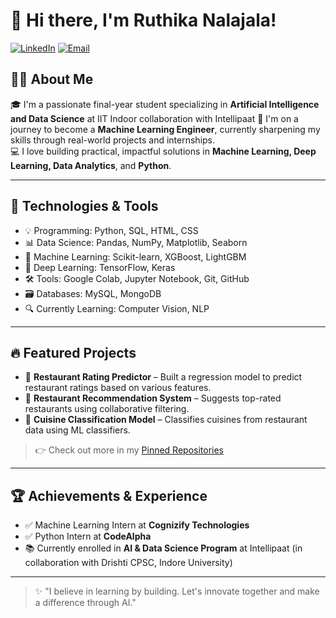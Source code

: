 # 👋 Hi there, I'm Ruthika Nalajala!

[![LinkedIn](https://img.shields.io/badge/LinkedIn-Connect-blue?logo=linkedin&logoColor=white)](https://www.linkedin.com/in/ruthika-nalajala-73127628b/)
[![Email](https://img.shields.io/badge/Email-Contact-red?logo=gmail&logoColor=white)](mailto:nalajalaruthika007@gmail.com)


## 👩‍💻 About Me

🎓 I'm a passionate final-year student specializing in **Artificial Intelligence and Data Science** at IIT Indoor collaboration with Intellipaat
🚀 I'm on a journey to become a **Machine Learning Engineer**, currently sharpening my skills through real-world projects and internships.  
💻 I love building practical, impactful solutions in **Machine Learning, Deep Learning, Data Analytics**, and **Python**.

---

## 🔧 Technologies & Tools

- 💡 Programming: Python, SQL, HTML, CSS
- 📊 Data Science: Pandas, NumPy, Matplotlib, Seaborn
- 🧠 Machine Learning: Scikit-learn, XGBoost, LightGBM
- 🤖 Deep Learning: TensorFlow, Keras
- 🛠️ Tools: Google Colab, Jupyter Notebook, Git, GitHub
- 🗃️ Databases: MySQL, MongoDB
- 🔍 Currently Learning: Computer Vision, NLP

---

## 🔥 Featured Projects

- 🔮 **Restaurant Rating Predictor** – Built a regression model to predict restaurant ratings based on various features.
- 🤝 **Restaurant Recommendation System** – Suggests top-rated restaurants using collaborative filtering.
- 🧠 **Cuisine Classification Model** – Classifies cuisines from restaurant data using ML classifiers.

> 👉 Check out more in my [Pinned Repositories](https://github.com/ruthikan)

---

## 🏆 Achievements & Experience

- ✅ Machine Learning Intern at **Cognizify Technologies**
- ✅ Python Intern at **CodeAlpha**
- 📚 Currently enrolled in **AI & Data Science Program** at Intellipaat (in collaboration with Drishti CPSC, Indore University)

---

> ✨ "I believe in learning by building. Let's innovate together and make a difference through AI."  
